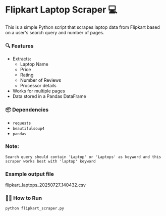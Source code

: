 # Flipkart Laptop Scraper 💻

This is a simple Python script that scrapes laptop data from Flipkart based on a user's search query and number of pages.

### 🔍 Features
- Extracts:
  - Laptop Name
  - Price
  - Rating
  - Number of Reviews
  - Processor details
- Works for multiple pages
- Data stored in a Pandas DataFrame

### 📦 Dependencies
- `requests`
- `beautifulsoup4`
- `pandas`

### Note:
    Search query should contain 'Laptop' or 'Laptops' as keyword and this scraper works best with 'laptop' keyword

### Example output file
flipkart_laptops_20250727_140432.csv

### 🏃‍♂️ How to Run
```bash
python flipkart_scraper.py


